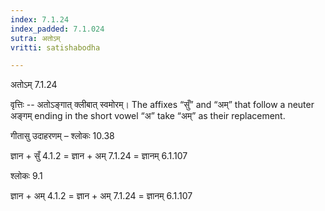```yaml
---
index: 7.1.24
index_padded: 7.1.024
sutra: अतोऽम्
vritti: satishabodha

---
```

 अतोऽम् 7.1.24 


वृत्तिः -- अतोऽङ्गात् क्लीबात् स्वमोरम्। The affixes “सुँ” and “अम्” that follow a neuter अङ्गम् ending in the short vowel “अ” take “अम्” as their replacement. 


गीतासु उदाहरणम् – श्लोकः 10.38 


ज्ञान + सुँ 4.1.2 = ज्ञान + अम् 7.1.24 = ज्ञानम् 6.1.107 


श्लोकः 9.1 


ज्ञान + अम् 4.1.2 = ज्ञान + अम् 7.1.24 = ज्ञानम् 6.1.107 